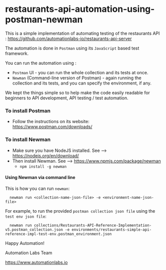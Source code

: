 # restaurants-api-automation-using-postman-newman

This is a simple implementation of automating testing of the restaurants API : https://github.com/automationlabs-io/restaurants-api-server

The automation is done in `Postman` using its `JavaScript` based test framework.

You can run the automation using :
- `Postman` UI - you can run the whole collection and its tests at once.
- `Newman` (Command-line version of Postman) - again running the collection and its tests, and you can specify the environment, if any.

We kept the things simple so to help make the code easily readable for beginners to API development, API testing / test automation.


### To install Postman

- Follow the instructions on its website: https://www.postman.com/downloads/

### To install Newman

- Make sure you have NodeJS installed. See --> https://nodejs.org/en/download/
- Then install Newman. See --> https://www.npmjs.com/package/newman
  - `npm install -g newman`

#### Using Newman via command line

This is how you can run `newman`:
```
  newman run <collection-name-json-file> -e <environment-name-json-file>
```

For example, to run the provided `postman collection json file` using the `test env json file`:

```
  newman run collections/Restaurants-API-Reference-Implementation-v5.postman_collection.json -e environments/restaurants-simple-api-reference-impl-test-env.postman_environment.json
```



Happy Automation!

Automation Labs Team 

https://www.automationlabs.io